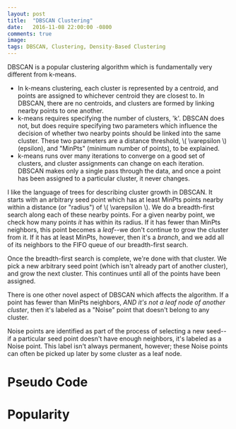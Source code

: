```yaml
---
layout: post
title:  "DBSCAN Clustering"
date:   2016-11-08 22:00:00 -0800
comments: true
image: 
tags: DBSCAN, Clustering, Density-Based Clustering
---
```


DBSCAN is a popular clustering algorithm which is fundamentally very different from k-means. 

* In k-means clustering, each cluster is represented by a centroid, and points are assigned to whichever centroid they are closest to. In DBSCAN, there are no centroids, and clusters are formed by linking nearby points to one another. 
* k-means requires specifying the number of clusters, 'k'. DBSCAN does not, but does require specifying two parameters which influence the decision of whether two nearby points should be linked into the same cluster. These two parameters are a distance threshold, \\( \varepsilon \\) (epsilon), and "MinPts" (minimum number of points), to be explained. 
* k-means runs over many iterations to converge on a good set of clusters, and cluster assignments can change on each iteration. DBSCAN makes only a single pass through the data, and once a point has been assigned to a particular cluster, it never changes.

I like the language of trees for describing cluster growth in DBSCAN. It starts with an arbitrary seed point which has at least MinPts points nearby within a distance (or "radius") of \\( \varepsilon \\). We do a breadth-first search along each of these nearby points. For a given nearby point, we check how many points *it* has within its radius. If it has fewer than MinPts neighbors, this point becomes a *leaf*--we don't continue to grow the cluster from it. If it has at least MinPts, however, then it's a *branch*, and we add all of its neighbors to the FIFO queue of our breadth-first search.

Once the breadth-first search is complete, we're done with that cluster. We pick a new arbitrary seed point (which isn't already part of another cluster), and grow the next cluster. This continues until all of the points have been assigned.

There is one other novel aspect of DBSCAN which affects the algorithm. If a point has fewer than MinPts neighbors, *AND it's not a leaf node of another cluster*, then it's labeled as a "Noise" point that doesn't belong to any cluster. 

Noise points are identified as part of the process of selecting a new seed--if a particular seed point doesn't have enough neighbors, it's labeled as a Noise point. This label isn't always permanent, however; these Noise points can often be picked up later by some cluster as a leaf node.  

Pseudo Code
===========




Popularity
==========

